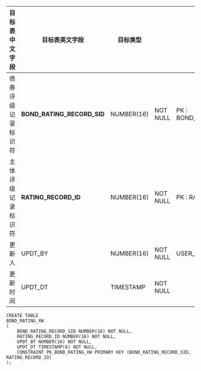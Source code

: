 <!--sec data-title="债券评级映射表" data-id="section0" data-show=true ces-->

| 目标表中文字段   | 目标表英文字段                    | 目标类型       |          | 备注                                       |
| --------- | -------------------------- | ---------- | -------- | ---------------------------------------- |
| 债券评级记录标识符 | **BOND_RATING_RECORD_SID** | NUMBER(16) | NOT NULL | PK :  BOND_RATING_RECORD.BOND_RATING_RECORD_SID |
| 主体评级记录标识符 | **RATING_RECORD_ID**       | NUMBER(16) | NOT NULL | PK :    RATING_RECORD.RATING_RECORD_ID   |
| 更新人       | UPDT_BY                    | NUMBER(16) | NOT NULL | USER_BASICINFO.USER_ID                   |
| 更新时间      | UPDT_DT                    | TIMESTAMP  | NOT NULL |                                          |

<!--endsec-->

<!--sec data-title="DDL" data-id="section1" data-show=true ces-->

    CREATE TABLE
    BOND_RATING_XW
    (
        BOND_RATING_RECORD_SID NUMBER(16) NOT NULL,
        RATING_RECORD_ID NUMBER(16) NOT NULL,
        UPDT_BY NUMBER(16) NOT NULL,
        UPDT_DT TIMESTAMP(6) NOT NULL,
        CONSTRAINT PK_BOND_RATING_XW PRIMARY KEY (BOND_RATING_RECORD_SID, RATING_RECORD_ID)
    );
<!--endsec-->
